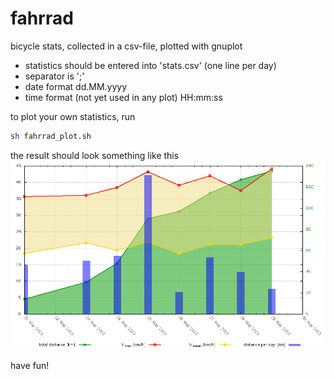 # fahrrad
bicycle stats, collected in a csv-file, plotted with gnuplot

* statistics should be entered into 'stats.csv' (one line per day)
* separator is ';'
* date format dd.MM.yyyy
* time format (not yet used in any plot) HH:mm:ss

to plot your own statistics, run
```bash
sh fahrrad_plot.sh
```

the result should look something like this
![sample plot](stats_sample.png "sample plot")

have fun!
